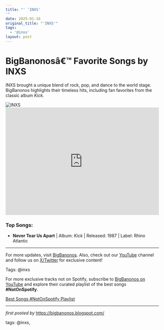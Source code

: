 ```yaml
---
title: "' 'INXS'
'"
date: 2025-01-16
original_title: "'INXS'"
tags:
  - '@inxs'
layout: post
---
```

<!-- Title of the Post -->
<h1>BigBanonosâ€™ Favorite Songs by INXS</h1> <!-- Introductory Text -->
<p>INXS brought a unique blend of rock, pop, and dance to the world stage. BigBanonos highlights their timeless hits, including fan favorites from the classic album <em>Kick</em>.</p> <!-- Featured Image -->
<div> <img src="https://www.billboard.com/wp-content/uploads/2022/04/inxs-kick-image-1548.jpg" alt="INXS">
</div> <!-- Spotify Embed -->
<div> <iframe src="https://open.spotify.com/embed/playlist/1xF5bd0ZydQ7hoEiXOsz2y?utm_source=generator" width="100%" height="352" frameBorder="0" allowfullscreen="" allow="autoplay; clipboard-write; encrypted-media; fullscreen; picture-in-picture" loading="lazy"></iframe>
</div> <!-- Song Information -->
<h3>Top Songs:</h3>
<ul> <li><strong>Never Tear Us Apart</strong> | Album: <em>Kick</em> | Released: 1987 | Label: Rhino Atlantic</li>
</ul> <!-- Footer Links -->
<hr />
<p>For more updates, visit <a href="https://bigbanonos.blogspot.com/" target="_blank">BigBanonos</a>. Also, check out our <a href="https://www.youtube.com/@BigBanonos" target="_blank">YouTube</a> channel and follow us on <a href="https://x.com/bigbanonos" target="_blank">X/Twitter</a> for exclusive content!</p> <!-- Tags -->
<p>Tags: @inxs</p>


<!--Subscribe and Playlist Links-->
<div>
    <p>For more exclusive tracks not on Spotify, subscribe to <a href="https://www.youtube.com/@BigBanonos" target="_blank">BigBanonos on YouTube</a> and explore their curated playlist of the best songs <strong>#NotOnSpotify</strong>.</p>
    <p><a href="https://www.youtube.com/playlist?list=PLtuNtuTatqI0kFahUCbtbfenC_ET5O_tr" target="_blank">Best Songs #NotOnSpotify Playlist<br /></a></p></div>

<hr />

<p><em>first posted by</em> <a href="https://bigbanonos.blogspot.com/" rel="noopener" target="_new">https://bigbanonos.blogspot.com/</a></p>

<p>tags: @inxs,</p>
